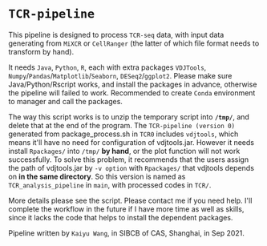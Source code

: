 # `TCR-pipeline`
This pipeline is designed to process `TCR-seq` data, with input data generating from `MiXCR` or `CellRanger` (the latter of which file format needs to transform by hand).

It needs `Java`, `Python`, `R`, each with extra packages `VDJTools`, `Numpy`/`Pandas`/`Matplotlib`/`Seaborn`, `DESeq2`/`ggplot2`. 
Please make sure Java/Python/Rscript works, and install the packages in advance, otherwise the pipeline will failed to work. Recommended to create `Conda` environment to manager and call the packages.

The way this script works is to unzip the temporary script into __`/tmp/`__, and delete that at the end of the program.
The `TCR-pipeline (version 0)` generated from package_process.sh in `TCR0` includes `vdjtools`, which means it'll have no need for configuration of vdjtools.jar. However it needs install `Rpackages/` into `/tmp/` __by hand__, or the plot function will not work successfully.
To solve this problem, it recommends that the users assign the path of vdjtools.jar by `-v option` with `Rpackages/` that vdjtools depends on __in the same directory__. So this version is named as `TCR_analysis_pipeline` in `main`, with processed codes in `TCR/`. 

More details please see the script. Please contact me if you need help. 
I'll complete the workflow in the future if I have more time as well as skills, since it lacks the code that helps to install the dependent packages.

Pipeline written by `Kaiyu Wang`, in SIBCB of CAS, Shanghai, in Sep 2021.
